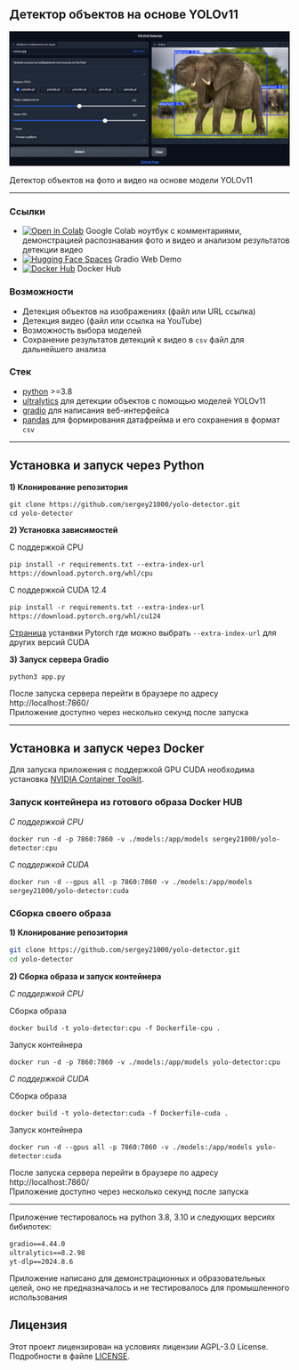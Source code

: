 
## Детектор объектов на основе YOLOv11


<div align="center">

![App interface](./screenshots/yolo_detector_main_screen.png)

</div>

Детектор объектов на фото и видео на основе модели YOLOv11


---
### Ссылки
- [![Open in Colab](https://img.shields.io/static/v1?message=Open%20in%20Colab&logo=googlecolab&labelColor=5c5c5c&color=0f80c1&label=%20)](https://colab.research.google.com/github/sergey21000/yolo-detector/blob/main/YOLO_Gradio_App_Docker.ipynb) Google Colab ноутбук с комментариями, демонстрацией распознавания фото и видео и анализом результатов детекции видео 
- [![Hugging Face Spaces](https://img.shields.io/badge/%F0%9F%A4%97%20Hugging%20Face-Spaces-yellow)](https://huggingface.co/spaces/sergey21000/yolo-detector) Gradio Web Demo
- [![Docker Hub](https://img.shields.io/badge/Docker-Hub-blue?logo=docker)](https://hub.docker.com/r/sergey21000/yolo-detector) Docker Hub 


### Возможности
- Детекция объектов на изображениях (файл или URL ссылка)
- Детекция видео (файл или ссылка на YouTube)
- Возможность выбора моделей
- Сохранение результатов детекций к видео в `csv` файл для дальнейшего анализа


### Стек
- [python](https://www.python.org/) >=3.8
- [ultralytics](https://github.com/ultralytics/ultralytics) для детекции объектов с помощью моделей YOLOv11
- [gradio](https://github.com/gradio-app/gradio) для написания веб-интерфейса
- [pandas](https://github.com/pandas-dev/pandas) для формирования датафрейма и его сохранения в формат `csv`

---
## **Установка и запуск через Python**

**1) Клонирование репозитория**  

```
git clone https://github.com/sergey21000/yolo-detector.git
cd yolo-detector
```

**2) Установка зависимостей**  

С поддержкой CPU
```
pip install -r requirements.txt --extra-index-url https://download.pytorch.org/whl/cpu
```

С поддержкой CUDA 12.4
```
pip install -r requirements.txt --extra-index-url https://download.pytorch.org/whl/cu124
```
[Страница](https://pytorch.org/get-started/locally/#start-locally) устанвки Pytorch где можно выбрать `--extra-index-url` для других версий CUDA

**3) Запуск сервера Gradio**  
```
python3 app.py
```
После запуска сервера перейти в браузере по адресу http://localhost:7860/  
Приложение доступно через несколько секунд после запуска

---
## **Установка и запуск через Docker**

Для запуска приложения с поддержкой GPU CUDA необходима установка [NVIDIA Container Toolkit](https://docs.nvidia.com/datacenter/cloud-native/container-toolkit/latest/install-guide.html#installation).


### Запуск контейнера из готового образа Docker HUB

*С поддержкой CPU*
```
docker run -d -p 7860:7860 -v ./models:/app/models sergey21000/yolo-detector:cpu
```

*С поддержкой CUDA*
```
docker run -d --gpus all -p 7860:7860 -v ./models:/app/models sergey21000/yolo-detector:cuda
```


### Сборка своего образа

**1) Клонирование репозитория**  
```bash
git clone https://github.com/sergey21000/yolo-detector.git
cd yolo-detector
```

**2) Сборка образа и запуск контейнера**

*С поддержкой CPU*

Сборка образа
```
docker build -t yolo-detector:cpu -f Dockerfile-cpu .
```

Запуск контейнера
```
docker run -d -p 7860:7860 -v ./models:/app/models yolo-detector:cpu
```

*С поддержкой CUDA*

Сборка образа
```
docker build -t yolo-detector:cuda -f Dockerfile-cuda .
```

Запуск контейнера
```
docker run -d --gpus all -p 7860:7860 -v ./models:/app/models yolo-detector:cuda
```

После запуска сервера перейти в браузере по адресу http://localhost:7860/  
Приложение доступно через несколько секунд после запуска

---

Приложение тестировалось на python 3.8, 3.10 и следующих версиях бибилотек:  
```
gradio==4.44.0
ultralytics==8.2.98
yt-dlp==2024.8.6
```

Приложение написано для демонстрационных и образовательных целей, оно не предназначалось и не тестировалось для промышленного использования

## Лицензия

Этот проект лицензирован на условиях лицензии AGPL-3.0 License. Подробности в файле [LICENSE](./LICENSE).

